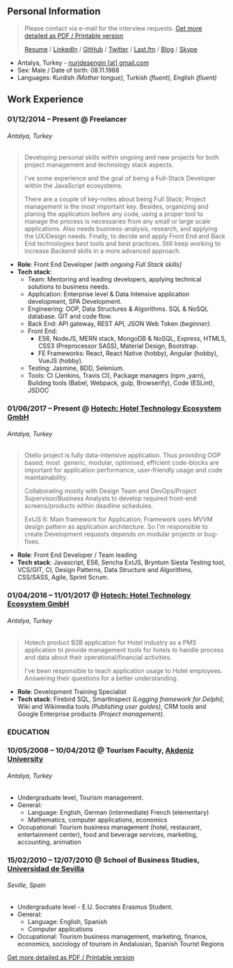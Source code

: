 ## Personal Information
> Please contact via e-mail for the interview requests. [Get more detailed as PDF / Printable version](https://drive.google.com/file/d/1XBfeFQrG6ABF76Fck1VC9Zh4R5SM4HcH/view?usp=sharing)
>
> [Resume](https://nuri-engin.github.io/resume/) / [LinkedIn](https://www.linkedin.com/in/nurullahengin/) / [GitHub](https://github.com/nuri-engin) / [Twitter](https://twitter.com/uzakkultur) / [Last.fm](https://www.last.fm/user/uzakkultur) / [Blog](http://uzakkultur.blogspot.com) / [Skype](nuridesengin) 

- Antalya, Turkey - [nuridesengin [at] gmail.com](mailto:nuridesengin@gmail.com)
- Sex: Male / Date of birth: 08.11.1988
- Languages: Kurdish _(Mother tongue)_, Turkish _(fluent)_, English _(fluent)_

## Work Experience
### 01/12/2014 – Present @ Freelancer
###### Antalya, Turkey
> Developing personal skills within ongoing and new projects for both project management and technology stack aspects. 
>
> I've some experience and the goal of being a Full-Stack Developer within the JavaScript ecosystems.  
>
> There are a couple of key-notes about being Full Stack; Project management is the most important key. Besides, organizing and planing the application before any code, using a proper tool to manage the process is necessaries from any small or large scale applications. Also needs business-analysis, research, and applying the UX/Design needs. Finally, to decide and apply Front End and Back End technologies best tools and best practices. 
> Still keep working to increase Backend skills in a more advanced approach.

- **Role**: Front End Developer _[with ongoing Full Stack skills]_
- **Tech stack**:
    - Team: Mentoring and leading developers, applying technical solutions to business needs. 
    - Application: Enterprise level & Data Intensive application development, SPA Development.  
    - Engineering: OOP, Data Structures & Algorithms. SQL & NoSQL database. GIT and code flow. 
    - Back End: API gateway, REST API, JSON Web Token _(beginner)_.
    - Front End: 
        - ES6, NodeJS, MERN stack, MongoDB & NoSQL, Express, HTML5, CSS3 (Preprocessor SASS), Material Design, Bootstrap.
        - FE Frameworks: React, React Native (hobby), Angular (hobby), VueJS (hobby).
    - Testing: Jasmine, BDD, Selenium.  
    - Tools: CI (Jenkins, Travis CI), Package managers (npm ,yarn), Building tools (Babel, Webpack, gulp, Browserify), Code (ESLint), JSDOC 


### 01/06/2017 – Present @ [Hotech: Hotel Technology Ecosystem GmbH](https://www.hotech.com.tr/)
###### Antalya, Turkey

> Otello project is fully data-intensive application. Thus providing OOP based; most  generic, modular, optimised, efficient code-blocks are important for application performance, user-friendly usage and code maintainability. 
>
> Collaborating mostly with Design Team and DevOps/Project Supervisor/Business Analysts to develop required front-end screens/products within deadline schedules.
>
> ExtJS 6: Main framework for Application; Framework uses MVVM design pattern as application architecture. So I'm responsible to create Development requests depends on modular projects or bug-fixes.  

- **Role**: Front End Developer / Team leading
- **Tech stack**: Javascript, ES6, Sencha ExtJS, Bryntum Siesta Testing tool, VCS/GIT, CI, Design Patterns, Data Structure and Algorithms, CSS/SASS, Agile, Sprint Scrum.

### 01/04/2016 – 11/01/2017 @ [Hotech: Hotel Technology Ecosystem GmbH](https://www.hotech.com.tr/)
###### Antalya, Turkey

> Hotech product B2B application for Hotel industry as a PMS application to provide management tools for hotels to handle process and data about their operational/financial activities. 
>
> I've been responsible to teach application usage to Hotel employees. Answering their questions for a better understanding.
>
- **Role**: Development Training Specialist
- **Tech stack**: Firebird SQL, SmartInspect _(Logging framework for Delphi)_, Wiki and Wikimedia tools _(Publishing user guides)_, CRM tools and Google Enterprise products _(Project management)_.

### EDUCATION
### 10/05/2008 – 10/04/2012 @ Tourism Faculty, [Akdeniz University](http://eng.akdeniz.edu.tr/)
###### Antalya, Turkey

- Undergraduate level, Tourism management.
- General:
  - Language: English, German (intermediate) French (elementary)
  - Mathematics, computer applications, economics
- Occupational: Tourism business management (hotel, restaurant, entertainment center), food and beverage services, marketing, accounting, animation

### 15/02/2010 – 12/07/2010 @ School of Business Studies, [Universidad de Sevilla](https://www.us.es/)
###### Seville, Spain
- Undergraduate level - E.U. Socrates Erasmus Student.
- General:
  - Language: English, Spanish
  - Computer applications
- Occupational: Tourism business management, marketing, finance, economics, sociology of tourism in Andalusian, Spanish Tourist Regions

[Get more detailed as PDF / Printable version](https://drive.google.com/file/d/1XBfeFQrG6ABF76Fck1VC9Zh4R5SM4HcH/view?usp=sharing)

